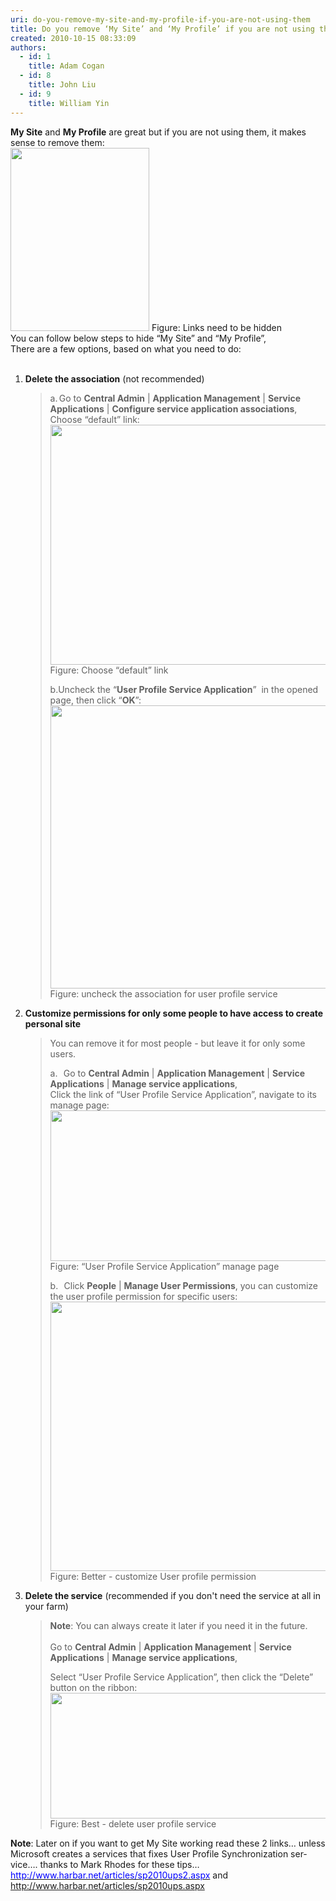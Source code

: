 ```yaml
---
uri: do-you-remove-my-site-and-my-profile-if-you-are-not-using-them
title: Do you remove ‘My Site’ and ‘My Profile’ if you are not using them?
created: 2010-10-15 08:33:09
authors:
  - id: 1
    title: Adam Cogan
  - id: 8
    title: John Liu
  - id: 9
    title: William Yin
---
```





<span class='intro'> 
  <div>
<font><strong>My Site</strong> and <strong>My Profile</strong> are great but if you are not using them, it makes sense to remove them&#58;<font><br>
</font></font><img alt="" height="293" width="222" class="ms-rteCustom-ImageArea" src="/PublishingImages/LinksNeedToBeRemove.png" /> <font class="ms-rteCustom-FigureNormal">Figure&#58; Links need to be hidden</font>
</div>
 </span>


  <div>
<span><font>You can follow below steps to&#160;hide “My Site” and “My Profile”,<br>
There are a few options, based on what you need to do&#58;<br>
</font>
<br>
<font>
</font>
<ol>
    <font>
    <li><strong>Delete the association</strong> (not recommended)
    <blockquote dir="ltr" style="margin-right&#58;0px;">
    <p>
    a.<span style="font&#58;7pt 'times new roman';"> </span>Go to <strong>Central Admin</strong>
    | <strong>Application Management</strong> | <strong>Service Applications</strong>
    | <strong>Configure service application associations</strong>,&#160;<br>
    Choose “default” link&#58;
    <br>
    <img alt="" height="384" width="569" class="ms-rteCustom-ImageArea" src="/PublishingImages/RemoveAssociation.png" /><font class="ms-rteCustom-FigureBad">Figure&#58; Choose “default” link</font></p>
    <p>
    b.Uncheck the “<strong>User Profile Service Application</strong>”&#160; in the
    opened page, then click “<strong>OK</strong>”&#58;<span lang="EN-US">
    <img alt="" height="453" width="570" class="ms-rteCustom-ImageArea" src="/PublishingImages/RemoveAssociation2.png" /><br>
    </span>
    <font class="ms-rteCustom-FigureBad">Figure&#58; uncheck the association for user
    profile service</font></p>
    </blockquote>
    </li>
    <li><strong>Customize permissions for only some people to have access to create personal site</strong>
    <blockquote dir="ltr" style="margin-right&#58;0px;">
    <p>
    You can remove it for most people - but leave it for only some users.
    </p>
    <p>
    <span lang="EN-US">a.<span style="font&#58;7pt 'times new roman';">&#160;&#160;&#160;
    </span>Go to <strong>Central Admin</strong> | <strong>Application Management</strong>
    | <strong>Service Applications</strong> | <strong>Manage service applications</strong>,<br>
    Click the link of “User Profile Service Application”, navigate to its manage
    page&#58;</span><strong><span lang="EN-US"><img alt="" height="241" width="573" class="ms-rteCustom-ImageArea" src="/PublishingImages/UserProfileServiceManagePage.png" /><br>
    </span></strong><font class="ms-rteCustom-FigureGood">Figure&#58; “User Profile
    Service Application” manage page</font></p>
    <p>
    b.<span style="font&#58;7pt 'times new roman';">&#160;&#160;&#160; </span>Click
    <strong>People</strong> | <strong>Manage User Permissions</strong>, you can
    customize the user profile permission for specific users&#58;<strong><span lang="EN-US"><img alt="" height="431" width="498" class="ms-rteCustom-ImageArea" src="/PublishingImages/CustomUserProfileServicePermission.png" /></span><br>
    </strong><span class="ms-rteCustom-FigureGood">Figure&#58; Better - customize User profile
    permission</span></p>
    <p></p>
    </blockquote>
    </li>
    <li><strong>Delete the service</strong> (recommended if you don't need the service at all in your farm)
    <blockquote dir="ltr" style="margin-right&#58;0px;">
    <p>
    <strong>Note</strong>&#58; You can always create it later if you need it in the
    future.<br>
    <br>
    Go to <strong>Central Admin</strong> | <strong>Application Management</strong> |
    <strong>Service Applications</strong> | <strong>Manage service applications</strong>,
    </p>
    <p>
    <span lang="EN-US">Select “User Profile Service Application”, then click the
    “Delete” button on the ribbon&#58;</span><strong><span lang="EN-US"><img alt="" height="201" width="572" class="ms-rteCustom-ImageArea" src="/PublishingImages/DeleteUserProfileService.png" /><br>
    </span></strong><font class="ms-rteCustom-FigureNormal">
    <span class="ms-rteCustom-FigureNormal"><span class="ms-rteCustom-FigureGood">Figure&#58; Best - delete user profile
    service</span></span></font></p>
    </blockquote>
    </li>
    </font></ol>
    <font>        </font>
    <p>
    <font>            <strong><span lang="EN-US"><font>Note</font></span></strong><span lang="EN-US"><font>&#58;
    Later on if you want to get My Site working read these 2 links… unless Microsoft
    creates a services that fixes User Profile Synchronization service…. thanks to
    Mark Rhodes for these tips…<br>
    </font><a href="http&#58;//www.harbar.net/articles/sp2010ups2.aspx">
    <font color="#0000ff">http&#58;//www.harbar.net/articles/sp2010ups2.aspx</font></a><font>
    and </font><a href="http&#58;//www.harbar.net/articles/sp2010ups.aspx"><font>
    http&#58;//www.harbar.net/articles/sp2010ups.aspx </font></a></span></font></p>
    <font></font></span>
    <p><span lang="EN-US"><a href="http&#58;//www.harbar.net/articles/sp2010ups.aspx"><font><br>
    </font></a></span></p>
    </div>



